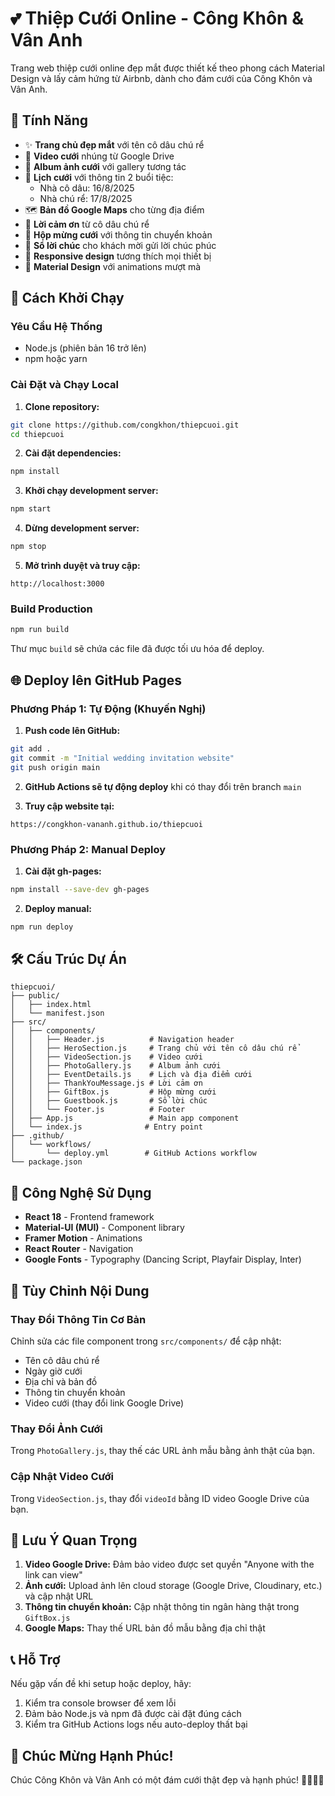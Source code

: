 # 💕 Thiệp Cưới Online - Công Khôn & Vân Anh

Trang web thiệp cưới online đẹp mắt được thiết kế theo phong cách Material Design và lấy cảm hứng từ Airbnb, dành cho đám cưới của Công Khôn và Vân Anh.

## 🌟 Tính Năng

- ✨ **Trang chủ đẹp mắt** với tên cô dâu chú rể
- 🎥 **Video cưới** nhúng từ Google Drive
- 📸 **Album ảnh cưới** với gallery tương tác
- 📅 **Lịch cưới** với thông tin 2 buổi tiệc:
  - Nhà cô dâu: 16/8/2025
  - Nhà chú rể: 17/8/2025
- 🗺️ **Bản đồ Google Maps** cho từng địa điểm
- 💌 **Lời cảm ơn** từ cô dâu chú rể
- 🎁 **Hộp mừng cưới** với thông tin chuyển khoản
- 📝 **Sổ lời chúc** cho khách mời gửi lời chúc phúc
- 📱 **Responsive design** tương thích mọi thiết bị
- 🎨 **Material Design** với animations mượt mà

## 🚀 Cách Khởi Chạy

### Yêu Cầu Hệ Thống
- Node.js (phiên bản 16 trở lên)
- npm hoặc yarn

### Cài Đặt và Chạy Local

1. **Clone repository:**
```bash
git clone https://github.com/congkhon/thiepcuoi.git
cd thiepcuoi
```

2. **Cài đặt dependencies:**
```bash
npm install
```

3. **Khởi chạy development server:**
```bash
npm start
```

4. **Dừng development server:**
```bash
npm stop
```

5. **Mở trình duyệt và truy cập:**
```
http://localhost:3000
```

### Build Production

```bash
npm run build
```

Thư mục `build` sẽ chứa các file đã được tối ưu hóa để deploy.

## 🌐 Deploy lên GitHub Pages

### Phương Pháp 1: Tự Động (Khuyến Nghị)

1. **Push code lên GitHub:**
```bash
git add .
git commit -m "Initial wedding invitation website"
git push origin main
```

2. **GitHub Actions sẽ tự động deploy** khi có thay đổi trên branch `main`

3. **Truy cập website tại:**
```
https://congkhon-vananh.github.io/thiepcuoi
```

### Phương Pháp 2: Manual Deploy

1. **Cài đặt gh-pages:**
```bash
npm install --save-dev gh-pages
```

2. **Deploy manual:**
```bash
npm run deploy
```

## 🛠️ Cấu Trúc Dự Án

```
thiepcuoi/
├── public/
│   ├── index.html
│   └── manifest.json
├── src/
│   ├── components/
│   │   ├── Header.js          # Navigation header
│   │   ├── HeroSection.js     # Trang chủ với tên cô dâu chú rể
│   │   ├── VideoSection.js    # Video cưới
│   │   ├── PhotoGallery.js    # Album ảnh cưới
│   │   ├── EventDetails.js    # Lịch và địa điểm cưới
│   │   ├── ThankYouMessage.js # Lời cảm ơn
│   │   ├── GiftBox.js         # Hộp mừng cưới
│   │   ├── Guestbook.js       # Sổ lời chúc
│   │   └── Footer.js          # Footer
│   ├── App.js                 # Main app component
│   └── index.js              # Entry point
├── .github/
│   └── workflows/
│       └── deploy.yml        # GitHub Actions workflow
└── package.json
```

## 🎨 Công Nghệ Sử Dụng

- **React 18** - Frontend framework
- **Material-UI (MUI)** - Component library
- **Framer Motion** - Animations
- **React Router** - Navigation
- **Google Fonts** - Typography (Dancing Script, Playfair Display, Inter)

## 📝 Tùy Chỉnh Nội Dung

### Thay Đổi Thông Tin Cơ Bản
Chỉnh sửa các file component trong `src/components/` để cập nhật:
- Tên cô dâu chú rể
- Ngày giờ cưới
- Địa chỉ và bản đồ
- Thông tin chuyển khoản
- Video cưới (thay đổi link Google Drive)

### Thay Đổi Ảnh Cưới
Trong `PhotoGallery.js`, thay thế các URL ảnh mẫu bằng ảnh thật của bạn.

### Cập Nhật Video Cưới
Trong `VideoSection.js`, thay đổi `videoId` bằng ID video Google Drive của bạn.

## 🚨 Lưu Ý Quan Trọng

1. **Video Google Drive:** Đảm bảo video được set quyền "Anyone with the link can view"
2. **Ảnh cưới:** Upload ảnh lên cloud storage (Google Drive, Cloudinary, etc.) và cập nhật URL
3. **Thông tin chuyển khoản:** Cập nhật thông tin ngân hàng thật trong `GiftBox.js`
4. **Google Maps:** Thay thế URL bản đồ mẫu bằng địa chỉ thật

## 📞 Hỗ Trợ

Nếu gặp vấn đề khi setup hoặc deploy, hãy:
1. Kiểm tra console browser để xem lỗi
2. Đảm bảo Node.js và npm đã được cài đặt đúng cách
3. Kiểm tra GitHub Actions logs nếu auto-deploy thất bại

## 💝 Chúc Mừng Hạnh Phúc!

Chúc Công Khôn và Vân Anh có một đám cưới thật đẹp và hạnh phúc! 🎉👰🤵💕

